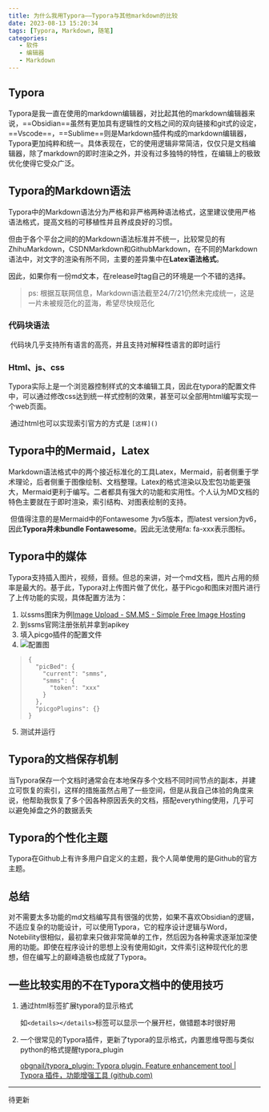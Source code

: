```yaml
---
title: 为什么我用Typora——Typora与其他markdown的比较
date: 2023-08-13 15:20:34
tags: [Typora, Markdown, 随笔]
categories:
   - 软件
   - 编辑器
   - Markdown
---
```

## Typora

​	Typora是我一直在使用的markdown编辑器，对比起其他的markdown编辑器来说，==Obsidian==虽然有更加具有逻辑性的文档之间的双向链接和git式的设定，==Vscode==，==Sublime==则是Markdown插件构成的markdown编辑器，Typora更加纯粹和统一。具体表现在，它的使用逻辑非常简洁，仅仅只是文档编辑器，除了markdown的即时渲染之外，并没有过多独特的特性，在编辑上的极致优化使得它受众广泛。

## Typora的Markdown语法

​	Typora中的Markdown语法分为严格和非严格两种语法格式，这里建议使用严格语法格式，提高文档的可移植性并且养成良好的习惯。

​	但由于各个平台之间的的Markdown语法标准并不统一，比较常见的有ZhihuMarkdown，CSDNMarkdown和GithubMarkdown，在不同的Markdown语法中，对文字的渲染有所不同，主要的差异集中在**Latex语法格式**。

​	因此，如果你有一份md文本，在release时tag自己的环境是一个不错的选择。

> ps: 根据互联网信息，Markdown语法截至24/7/21仍然未完成统一，这是一片未被规范化的蓝海，希望尽快规范化

<!--more-->

### 代码块语法

​	代码块几乎支持所有语言的高亮，并且支持对解释性语言的即时运行

### Html、js、css

​	Typora实际上是一个浏览器控制样式的文本编辑工具，因此在typora的配置文件中，可以通过修改css达到统一样式控制的效果，甚至可以全部用html编写实现一个web页面。

​	通过html也可以实现索引官方的方式是 `[这样]()`

## Typora中的Mermaid，Latex

​	Markdown语法格式中的两个接近标准化的工具Latex，Mermaid，前者侧重于学术理论，后者侧重于图像绘制、文档整理。Latex的格式渲染以及宏包功能更强大，Mermaid更利于编写。二者都具有强大的功能和实用性。个人认为MD文档的特色主要就在于即时渲染，索引结构、对图表绘制的支持。

​	但值得注意的是Mermaid中的Fontawesome 为v5版本，而latest version为v6，因此**Typora并未bundle Fontawesome**。因此无法使用fa: fa-xxx表示图标。

## Typora中的媒体

​	Typora支持插入图片，视频，音频。但总的来讲，对一个md文档，图片占用的频率是最大的。基于此，Typora对上传图片做了优化，基于Picgo和图床对图片进行了上传功能的实现，具体配置方法为：

1. 以ssms图床为例[Image Upload - SM.MS - Simple Free Image Hosting](https://sm.ms/)
2. 到ssms官网注册张航并拿到apikey
3. 填入picgo插件的配置文件
4. ![配置图](https://s2.loli.net/2024/07/21/JY243QnhxmFZLtR.png)

> ```
> {
>   "picBed": {
>     "current": "smms",
>     "smms": {
>       "token": "xxx"
>     }
>   },
>   "picgoPlugins": {}
> }
> ```

5. 测试并运行

## Typora的文档保存机制

​	当Typora保存一个文档时通常会在本地保存多个文档不同时间节点的副本，并建立可恢复的索引，这样的措施虽然占用了一些空间，但是从我自己体验的角度来说，他帮助我恢复了多个因各种原因丢失的文档，搭配everything使用，几乎可以避免掉盘之外的数据丢失

## Typora的个性化主题

​	Typora在Github上有许多用户自定义的主题，我个人简单使用的是Github的官方主题。

## 总结

​	对不需要太多功能的md文档编写具有很强的优势，如果不喜欢Obsidian的逻辑，不适应复杂的功能设计，可以使用Typora，它的程序设计逻辑与Word，Notebility很相似，最初拿来只做非常简单的工作，然后因为各种需求逐渐加深使用的功能。即使在程序设计的思想上没有使用如git，文件索引这种现代化的思想，但在编写上的巅峰造极也成就了Typora。

## 一些比较实用的不在Typora文档中的使用技巧

1. 通过html标签扩展typora的显示格式

   如`<details></details>`标签可以显示一个展开栏，做错题本时很好用

2. 一个很常见的Typora插件，更新了typora的显示格式，内置思维导图与类似python的格式提醒typora_plugin

   [obgnail/typora_plugin: Typora plugin. Feature enhancement tool | Typora 插件，功能增强工具 (github.com)](https://github.com/obgnail/typora_plugin)

---

待更新